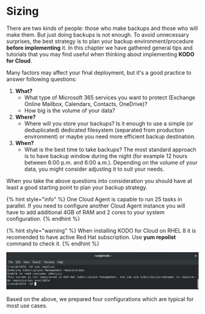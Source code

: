 # Sizing

There are two kinds of people: those who make backups and those who will make them. But just doing  backups is not enough. To avoid unnecessary surprises, the best strategy is to plan your backup environment/procedure **before implementing** it. In this chapter we have gathered general tips and tutorials that you may find useful when thinking about implementing **KODO for Cloud**.

Many factors may affect your final deployment, but it's a good practice to answer following questions:

1. **What?**
   * What type of Microsoft 365 services you want to protect \(Exchange Online Mailbox, Calendars, Contacts, OneDrive\)? 
   * How big is the volume of your data? 
2. **Where?**
   * Where will you store your backups? Is it enough to use a simple \(or deduplicated\) dedicated filesystem \(separated from production environment\) or maybe you need more efficient backup destination.
3. **When?**
   * What is the best time to take backups? The most standard approach is to have backup window during the night \(for example 12 hours between 6:00 p.m. and 6:00 a.m.\). Depending on the volume of your data, you might consider adjusting it to suit your needs.

When you take the above questions into consideration you should have at least a good starting point to plan your backup strategy.

{% hint style="info" %}
One Cloud Agent is capable to run 25 tasks in parallel. If you need to configure another Cloud Agent instance you will have to add additional 4GB of RAM and 2 cores to your system configuration.
{% endhint %}

{% hint style="warning" %}
When installing KODO for Cloud on RHEL 8 it is recomended to have active Red Hat subscription. Use **yum repolist** command to check it.
{% endhint %}

![](../../.gitbook/assets/kodo-cloud-planning-sizing01.jpg)

Based on the above, we prepared four configurations which are typical for most use cases.

